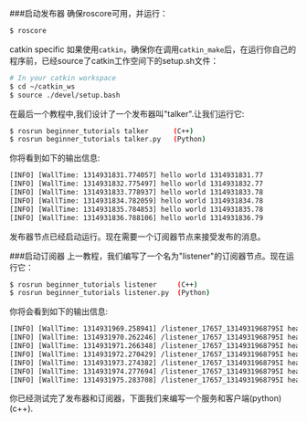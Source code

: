 ###启动发布器
确保roscore可用，并运行：
```sh
$ roscore
```
catkin specific 如果使用`catkin`，确保你在调用`catkin_make`后，在运行你自己的程序前，已经source了catkin工作空间下的setup.sh文件：

```sh
# In your catkin workspace
$ cd ~/catkin_ws
$ source ./devel/setup.bash
```
在最后一个教程中,我们设计了一个发布器叫"talker".让我们运行它:
```sh
$ rosrun beginner_tutorials talker      (C++)
$ rosrun beginner_tutorials talker.py   (Python) 
```
你将看到如下的输出信息:
```sh
[INFO] [WallTime: 1314931831.774057] hello world 1314931831.77
[INFO] [WallTime: 1314931832.775497] hello world 1314931832.77
[INFO] [WallTime: 1314931833.778937] hello world 1314931833.78
[INFO] [WallTime: 1314931834.782059] hello world 1314931834.78
[INFO] [WallTime: 1314931835.784853] hello world 1314931835.78
[INFO] [WallTime: 1314931836.788106] hello world 1314931836.79
```
发布器节点已经启动运行。现在需要一个订阅器节点来接受发布的消息。

###启动订阅器
上一教程，我们编写了一个名为"listener"的订阅器节点。现在运行它：
```sh
$ rosrun beginner_tutorials listener     (C++)
$ rosrun beginner_tutorials listener.py  (Python) 
```
你将会看到如下的输出信息:
```sh
[INFO] [WallTime: 1314931969.258941] /listener_17657_1314931968795I heard hello world 1314931969.26
[INFO] [WallTime: 1314931970.262246] /listener_17657_1314931968795I heard hello world 1314931970.26
[INFO] [WallTime: 1314931971.266348] /listener_17657_1314931968795I heard hello world 1314931971.26
[INFO] [WallTime: 1314931972.270429] /listener_17657_1314931968795I heard hello world 1314931972.27
[INFO] [WallTime: 1314931973.274382] /listener_17657_1314931968795I heard hello world 1314931973.27
[INFO] [WallTime: 1314931974.277694] /listener_17657_1314931968795I heard hello world 1314931974.28
[INFO] [WallTime: 1314931975.283708] /listener_17657_1314931968795I heard hello world 1314931975.28
```
你已经测试完了发布器和订阅器，下面我们来编写一个服务和客户端(python) (c++).